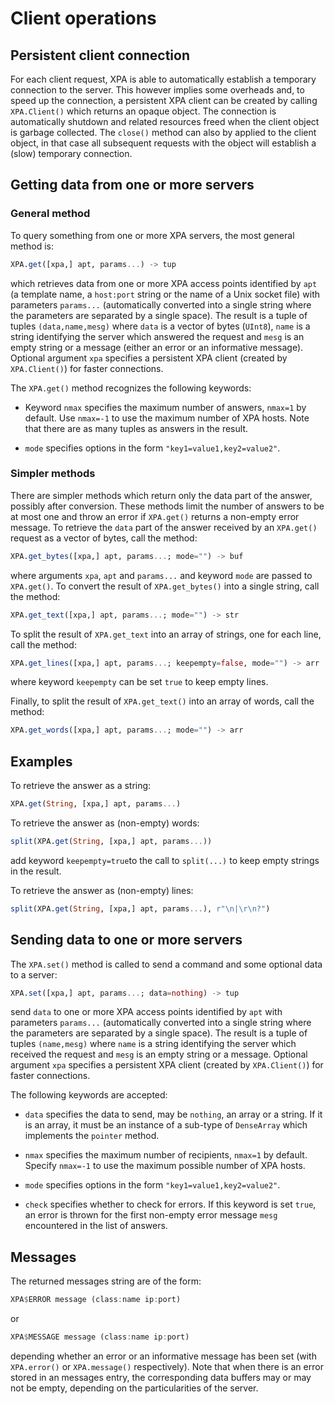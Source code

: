 # Client operations

## Persistent client connection

For each client request, XPA is able to automatically establish a temporary
connection to the server.  This however implies some overheads and, to speed up
the connection, a persistent XPA client can be created by calling
`XPA.Client()` which returns an opaque object.  The connection is automatically
shutdown and related resources freed when the client object is garbage
collected.  The `close()` method can also by applied to the client object, in
that case all subsequent requests with the object will establish a (slow)
temporary connection.


## Getting data from one or more servers

### General method

To query something from one or more XPA servers, the most general method is:

```julia
XPA.get([xpa,] apt, params...) -> tup
```

which retrieves data from one or more XPA access points identified by `apt` (a
template name, a `host:port` string or the name of a Unix socket file) with
parameters `params...` (automatically converted into a single string where the
parameters are separated by a single space).  The result is a tuple of tuples
`(data,name,mesg)` where `data` is a vector of bytes (`UInt8`), `name` is a
string identifying the server which answered the request and `mesg` is an empty
string or a message (either an error or an informative message).  Optional
argument `xpa` specifies a persistent XPA client (created by `XPA.Client()`)
for faster connections.

The `XPA.get()` method recognizes the following keywords:

* Keyword `nmax` specifies the maximum number of answers, `nmax=1` by default.
  Use `nmax=-1` to use the maximum number of XPA hosts.  Note that there are as
  many tuples as answers in the result.

* `mode` specifies options in the form `"key1=value1,key2=value2"`.


### Simpler methods

There are simpler methods which return only the data part of the answer,
possibly after conversion.  These methods limit the number of answers to be at
most one and throw an error if `XPA.get()` returns a non-empty error message.
To retrieve the `data` part of the answer received by an `XPA.get()` request as
a vector of bytes, call the method:

```julia
XPA.get_bytes([xpa,] apt, params...; mode="") -> buf
```

where arguments `xpa`, `apt` and `params...` and keyword `mode` are passed to
`XPA.get()`.  To convert the result of `XPA.get_bytes()` into a single string,
call the method:

```julia
XPA.get_text([xpa,] apt, params...; mode="") -> str
```

To split the result of `XPA.get_text` into an array of strings, one for each
line, call the method:

```julia
XPA.get_lines([xpa,] apt, params...; keepempty=false, mode="") -> arr
```

where keyword `keepempty` can be set `true` to keep empty lines.

Finally, to split the result of `XPA.get_text()` into an array of words, call
the method:

```julia
XPA.get_words([xpa,] apt, params...; mode="") -> arr
```

## Examples

To retrieve the answer as a string:
```julia
XPA.get(String, [xpa,] apt, params...)
```

To retrieve the answer as (non-empty) words:

```julia
split(XPA.get(String, [xpa,] apt, params...))
```

add keyword `keepempty=true`to the call to `split(...)` to keep empty strings
in the result.

To retrieve the answer as (non-empty) lines:

```julia
split(XPA.get(String, [xpa,] apt, params...), r"\n|\r\n?")
```


## Sending data to one or more servers

The `XPA.set()` method is called to send a command and some optional data to a
server:

```julia
XPA.set([xpa,] apt, params...; data=nothing) -> tup
```

send `data` to one or more XPA access points identified by `apt` with
parameters `params...` (automatically converted into a single string where the
parameters are separated by a single space).  The result is a tuple of tuples
`(name,mesg)` where `name` is a string identifying the server which received
the request and `mesg` is an empty string or a message.  Optional argument
`xpa` specifies a persistent XPA client (created by `XPA.Client()`) for faster
connections.

The following keywords are accepted:

* `data` specifies the data to send, may be `nothing`, an array or a string.
  If it is an array, it must be an instance of a sub-type of `DenseArray` which
  implements the `pointer` method.

* `nmax` specifies the maximum number of recipients, `nmax=1` by default.
  Specify `nmax=-1` to use the maximum possible number of XPA hosts.

* `mode` specifies options in the form `"key1=value1,key2=value2"`.

* `check` specifies whether to check for errors.  If this keyword is set
  `true`, an error is thrown for the first non-empty error message `mesg`
  encountered in the list of answers.


## Messages

The returned messages string are of the form:

```julia
XPA$ERROR message (class:name ip:port)
```

or

```julia
XPA$MESSAGE message (class:name ip:port)
```

depending whether an error or an informative message has been set (with
`XPA.error()` or `XPA.message()` respectively).  Note that when there is an
error stored in an messages entry, the corresponding data buffers may or may
not be empty, depending on the particularities of the server.

